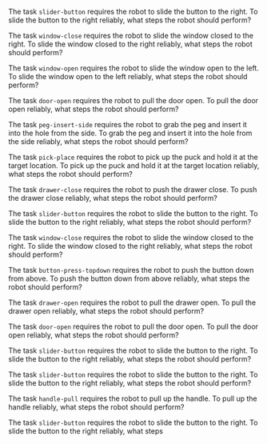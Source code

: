 

The task `slider-button` requires the robot to slide the button to the right.
To slide the button to the right reliably, what steps the robot should perform?

The task `window-close` requires the robot to slide the window closed to the right.
To slide the window closed to the right reliably, what steps the robot should perform?

The task `window-open` requires the robot to slide the window open to the left.
To slide the window open to the left reliably, what steps the robot should perform?

The task `door-open` requires the robot to pull the door open.
To pull the door open reliably, what steps the robot should perform?

The task `peg-insert-side` requires the robot to grab the peg and insert it into the hole from the side.
To grab the peg and insert it into the hole from the side reliably, what steps the robot should perform?

The task `pick-place` requires the robot to pick up the puck and hold it at the target location.
To pick up the puck and hold it at the target location reliably, what steps the robot should perform?

The task `drawer-close` requires the robot to push the drawer close.
To push the drawer close reliably, what steps the robot should perform?

The task `slider-button` requires the robot to slide the button to the right.
To slide the button to the right reliably, what steps the robot should perform?

The task `window-close` requires the robot to slide the window closed to the right.
To slide the window closed to the right reliably, what steps the robot should perform?

The task `button-press-topdown` requires the robot to push the button down from above.
To push the button down from above reliably, what steps the robot should perform?

The task `drawer-open` requires the robot to pull the drawer open.
To pull the drawer open reliably, what steps the robot should perform?

The task `door-open` requires the robot to pull the door open.
To pull the door open reliably, what steps the robot should perform?

The task `slider-button` requires the robot to slide the button to the right.
To slide the button to the right reliably, what steps the robot should perform?

The task `slider-button` requires the robot to slide the button to the right.
To slide the button to the right reliably, what steps the robot should perform?

The task `handle-pull` requires the robot to pull up the handle.
To pull up the handle reliably, what steps the robot should perform?

The task `slider-button` requires the robot to slide the button to the right.
To slide the button to the right reliably, what steps